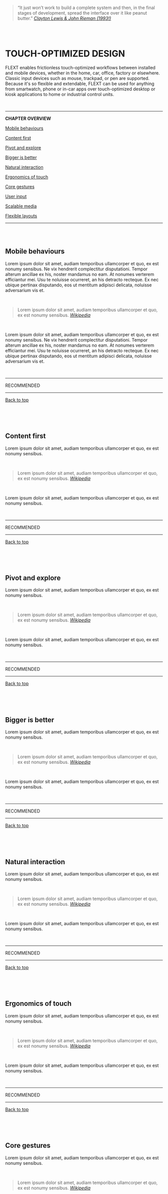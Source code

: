 <br><br><br><br><br><br><br><br>
> “It just won’t work to build a complete system and then, in the final stages of development, spread the interface over it like peanut butter.” *[Clayton Lewis & John Rieman (1993!)](http://hcibib.org/tcuid/chap-0.html)*

<br><br>

# TOUCH-OPTIMIZED DESIGN

FLEXT enables frictionless touch-optimized workflows between installed and mobile devices, whether in the home, car, office, factory or elsewhere. Classic input devices such as mouse, trackpad, or pen are supported. Because it's so flexible and extendable, FLEXT can be used for anything from smartwatch, phone or in-car apps over touch-optimized desktop or kiosk applications to home or industrial control units.

<br>

___

**CHAPTER OVERVIEW**

[Mobile behaviours](#mobile-behaviours)

[Content first](#content-first)

[Pivot and explore](#pivot-and-explore)

[Bigger is better](#bigger-is-better)

[Natural interaction](#natural-interaction)

[Ergonomics of touch](#ergonomics-of-touch)

[Core gestures](#core-gestures)

[User input](#user-input)

[Scalable media](#scalable-media)

[Flexible layouts](#flexible-layouts)



___

<br><br>

## Mobile behaviours

Lorem ipsum dolor sit amet, audiam temporibus ullamcorper et quo, ex est nonumy sensibus. Ne vix hendrerit complectitur disputationi. Tempor alterum ancillae ex his, noster mandamus no eam. At nonumes verterem efficiantur mei. Usu te noluisse ocurreret, an his detracto recteque. Ex nec ubique pertinax disputando, eos ut mentitum adipisci delicata, noluisse adversarium vis et.

<br>

> Lorem ipsum dolor sit amet, audiam temporibus ullamcorper et quo, ex est nonumy sensibus. *[Wikipedia](http://en.wikipedia.org/wiki/Information_architecture)*

<br>

Lorem ipsum dolor sit amet, audiam temporibus ullamcorper et quo, ex est nonumy sensibus. Ne vix hendrerit complectitur disputationi. Tempor alterum ancillae ex his, noster mandamus no eam. At nonumes verterem efficiantur mei. Usu te noluisse ocurreret, an his detracto recteque. Ex nec ubique pertinax disputando, eos ut mentitum adipisci delicata, noluisse adversarium vis et.

<br>

___

RECOMMENDED

___

[Back to top](#touch-optimized-design)

<br><br><br>

## Content first

Lorem ipsum dolor sit amet, audiam temporibus ullamcorper et quo, ex est nonumy sensibus.

<br>

> Lorem ipsum dolor sit amet, audiam temporibus ullamcorper et quo, ex est nonumy sensibus. *[Wikipedia](http://en.wikipedia.org/wiki/Information_architecture)*

<br>

Lorem ipsum dolor sit amet, audiam temporibus ullamcorper et quo, ex est nonumy sensibus.

<br>

___

RECOMMENDED

___

[Back to top](#touch-optimized-design)

<br><br><br>

## Pivot and explore

Lorem ipsum dolor sit amet, audiam temporibus ullamcorper et quo, ex est nonumy sensibus.

<br>

> Lorem ipsum dolor sit amet, audiam temporibus ullamcorper et quo, ex est nonumy sensibus. *[Wikipedia](http://en.wikipedia.org/wiki/Information_architecture)*

<br>

Lorem ipsum dolor sit amet, audiam temporibus ullamcorper et quo, ex est nonumy sensibus.

<br>

___

RECOMMENDED

___

[Back to top](#touch-optimized-design)

<br><br><br>

## Bigger is better

Lorem ipsum dolor sit amet, audiam temporibus ullamcorper et quo, ex est nonumy sensibus.

<br>

> Lorem ipsum dolor sit amet, audiam temporibus ullamcorper et quo, ex est nonumy sensibus. *[Wikipedia](http://en.wikipedia.org/wiki/Information_architecture)*

<br>

Lorem ipsum dolor sit amet, audiam temporibus ullamcorper et quo, ex est nonumy sensibus.

<br>

___

RECOMMENDED

___

[Back to top](#touch-optimized-design)

<br><br><br>

## Natural interaction

Lorem ipsum dolor sit amet, audiam temporibus ullamcorper et quo, ex est nonumy sensibus.

<br>

> Lorem ipsum dolor sit amet, audiam temporibus ullamcorper et quo, ex est nonumy sensibus. *[Wikipedia](http://en.wikipedia.org/wiki/Information_architecture)*

<br>

Lorem ipsum dolor sit amet, audiam temporibus ullamcorper et quo, ex est nonumy sensibus.

<br>

___

RECOMMENDED

___

[Back to top](#touch-optimized-design)

<br><br><br>

## Ergonomics of touch

Lorem ipsum dolor sit amet, audiam temporibus ullamcorper et quo, ex est nonumy sensibus.

<br>

> Lorem ipsum dolor sit amet, audiam temporibus ullamcorper et quo, ex est nonumy sensibus. *[Wikipedia](http://en.wikipedia.org/wiki/Information_architecture)*

<br>

Lorem ipsum dolor sit amet, audiam temporibus ullamcorper et quo, ex est nonumy sensibus.

<br>

___

RECOMMENDED

___

[Back to top](#touch-optimized-design)

<br><br><br>

## Core gestures

Lorem ipsum dolor sit amet, audiam temporibus ullamcorper et quo, ex est nonumy sensibus.

<br>

> Lorem ipsum dolor sit amet, audiam temporibus ullamcorper et quo, ex est nonumy sensibus. *[Wikipedia](http://en.wikipedia.org/wiki/Information_architecture)*

<br>

Lorem ipsum dolor sit amet, audiam temporibus ullamcorper et quo, ex est nonumy sensibus.

<br>

___

RECOMMENDED

___

[Back to top](#touch-optimized-design)

<br><br><br>

## User input

Lorem ipsum dolor sit amet, audiam temporibus ullamcorper et quo, ex est nonumy sensibus.

<br>

> Lorem ipsum dolor sit amet, audiam temporibus ullamcorper et quo, ex est nonumy sensibus. *[Wikipedia](http://en.wikipedia.org/wiki/Information_architecture)*

<br>

Lorem ipsum dolor sit amet, audiam temporibus ullamcorper et quo, ex est nonumy sensibus.

<br>

___

RECOMMENDED

___

[Back to top](#touch-optimized-design)

<br><br><br>

## Scalable media

Lorem ipsum dolor sit amet, audiam temporibus ullamcorper et quo, ex est nonumy sensibus.

<br>

> Lorem ipsum dolor sit amet, audiam temporibus ullamcorper et quo, ex est nonumy sensibus. *[Wikipedia](http://en.wikipedia.org/wiki/Information_architecture)*

<br>

Lorem ipsum dolor sit amet, audiam temporibus ullamcorper et quo, ex est nonumy sensibus.

<br>

___

RECOMMENDED

___

[Back to top](#touch-optimized-design)

<br><br><br>

## Flexible layouts

Lorem ipsum dolor sit amet, audiam temporibus ullamcorper et quo, ex est nonumy sensibus.

<br>

> Lorem ipsum dolor sit amet, audiam temporibus ullamcorper et quo, ex est nonumy sensibus. *[Wikipedia](http://en.wikipedia.org/wiki/Information_architecture)*

<br>

Lorem ipsum dolor sit amet, audiam temporibus ullamcorper et quo, ex est nonumy sensibus.

<br>

___

RECOMMENDED

___

[Back to top](#touch-optimized-design)

<br><br><br>


